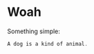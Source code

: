 # Woah

Something simple:

```scala mdoc:renderBelief:assets/taxonomy.png
A dog is a kind of animal.
```
